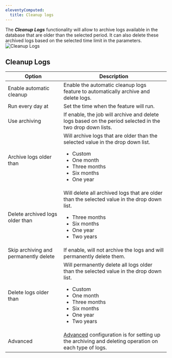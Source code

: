 ```yaml
---
eleventyComputed:
  title: Cleanup logs
---
```

The ***Cleanup Logs*** functionality will allow to archive logs available in the database that are older than the selected period. It can also delete these archived logs based on the selected time limit in the parameters.
![Cleanup Logs](https://cdnweb.devolutions.net/docs/docs_en_server_ServerOp8160.png)

## Cleanup Logs
| Option                                | Description                                                                         |
|---------------------------------------|-------------------------------------------------------------------------------------|
| Enable automatic cleanup              | Enable the automatic cleanup logs feature to automatically archive and delete logs. |
| Run every day at                      | Set the time when the feature will run. |
| Use archiving                         | If enable, the job will archive and delete logs based on the period selected in the two drop down lists. |
| Archive logs older than               | Will archive logs that are older than the selected value in the drop down list.<ul><li>Custom</li><li>One month</li><li>Three months</li><li>Six months</li><li>One year</li></ul> |
| Delete archived logs older than       | Will delete all archived logs that are older than the selected value in the drop down list.<ul><li>Three months</li><li>Six months</li><li>One year</li><li>Two years</li></ul> |
| Skip archiving and permanently delete | If enable, will not archive the logs and will permanently delete them.              |
| Delete logs older than                | Will permanently delete all logs older than the selected value in the drop down list.<ul><li>Custom</li><li>One month</li><li>Three months</li><li>Six months</li><li>One year</li><li>Two years</li></ul> |
| Advanced                              | [Advanced](/server/web-interface/administration/logs/cleanup-logs/advanced-cleanup-logs-configuration/) configuration is for setting up the archiving and deleting operation on each type of logs. |
